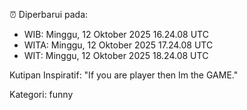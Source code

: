 ⏰ Diperbarui pada:
- WIB: Minggu, 12 Oktober 2025 16.24.08 UTC
- WITA: Minggu, 12 Oktober 2025 17.24.08 UTC
- WIT: Minggu, 12 Oktober 2025 18.24.08 UTC

Kutipan Inspiratif:
"If you are player then Im the GAME."


Kategori: funny

